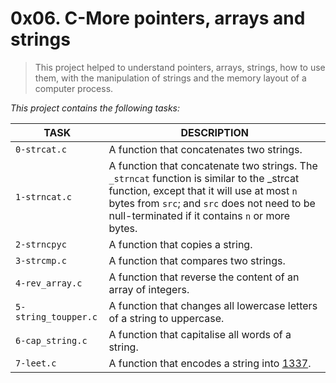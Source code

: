 # 0x06. C-More pointers, arrays and strings

> This project helped to understand pointers, arrays, strings, how to use them, with the manipulation of strings and the memory layout of a computer process.

*This project contains the following tasks:*

TASK | DESCRIPTION
--- | ---
`0-strcat.c` | A function that concatenates two strings.
`1-strncat.c` | A function that concatenate two strings. The `_strncat` function is similar to the _strcat function, except that it will use at most `n` bytes from `src`; and `src` does not need to be null-terminated if it contains `n` or more bytes.
`2-strncpyc` | A function that copies a string.
`3-strcmp.c` | A function that compares two strings.
`4-rev_array.c` | A function that reverse the content of an array of integers.
`5-string_toupper.c` | A function that changes all lowercase letters of a string to uppercase.
`6-cap_string.c` | A function that capitalise all words of a string.
`7-leet.c` | A function that encodes a string into [1337](https://alx-intranet.hbtn.io/rltoken/9v9KfpvWnL0GoMu5mozbug).
